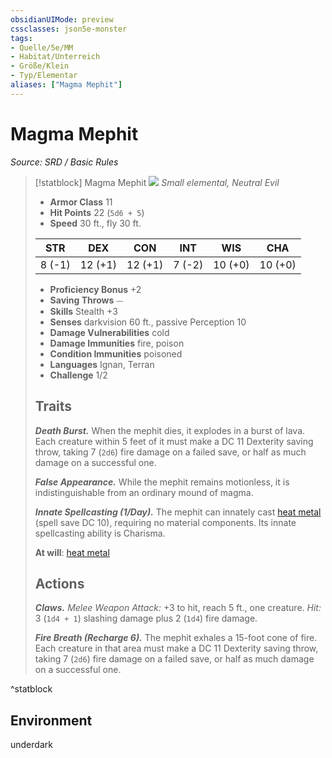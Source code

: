 ```yaml
---
obsidianUIMode: preview
cssclasses: json5e-monster
tags:
- Quelle/5e/MM
- Habitat/Unterreich
- Größe/Klein
- Typ/Elementar
aliases: ["Magma Mephit"]
---
```

# Magma Mephit
*Source: SRD / Basic Rules*  

> [!statblock] Magma Mephit
> ![](token/Magma-Mephit.png#token)
> *Small elemental, Neutral Evil*
> 
> - **Armor Class** 11 
> - **Hit Points** 22 (`5d6 + 5`)
> - **Speed** 30 ft., fly 30 ft.
> 
> |STR|DEX|CON|INT|WIS|CHA|
> |:---:|:---:|:---:|:---:|:---:|:---:|
> | 8 (-1)|12 (+1)|12 (+1)| 7 (-2)|10 (+0)|10 (+0)|
> 
> - **Proficiency Bonus** +2
> - **Saving Throws** ⏤
> - **Skills** Stealth +3
> - **Senses** darkvision 60 ft., passive Perception 10
> - **Damage Vulnerabilities** cold
> - **Damage Immunities** fire, poison
> - **Condition Immunities** poisoned
> - **Languages** Ignan, Terran
> - **Challenge** 1/2
> 
> ## Traits
> 
> ***Death Burst.*** When the mephit dies, it explodes in a burst of lava. Each creature within 5 feet of it must make a DC 11 Dexterity saving throw, taking 7 (`2d6`) fire damage on a failed save, or half as much damage on a successful one.
> 
> ***False Appearance.*** While the mephit remains motionless, it is indistinguishable from an ordinary mound of magma.
> 
> ***Innate Spellcasting (1/Day).*** The mephit can innately cast [heat metal](compendium/spells/heat-metal.md) (spell save DC 10), requiring no material components. Its innate spellcasting ability is Charisma.
> 
> **At will**: [heat metal](compendium/spells/heat-metal.md)
> 
> ## Actions
> 
> ***Claws.*** *Melee Weapon Attack:* +3 to hit, reach 5 ft., one creature. *Hit:* 3 (`1d4 + 1`) slashing damage plus 2 (`1d4`) fire damage.
> 
> ***Fire Breath (Recharge 6).*** The mephit exhales a 15-foot cone of fire. Each creature in that area must make a DC 11 Dexterity saving throw, taking 7 (`2d6`) fire damage on a failed save, or half as much damage on a successful one.

^statblock

## Environment

underdark